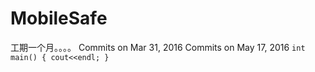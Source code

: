 # MobileSafe
工期一个月。。。。
Commits on Mar 31, 2016
Commits on May 17, 2016
`int main()
{
    cout<<endl;
}`
